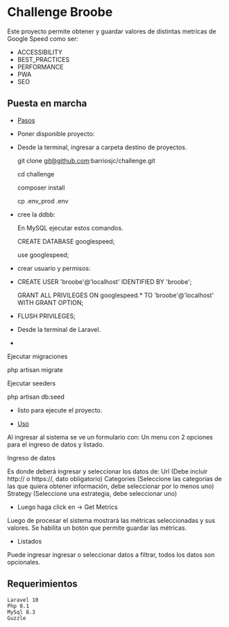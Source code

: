 
# Challenge Broobe

Este proyecto permite obtener y guardar valores de distintas metricas de Google Speed como ser:
- ACCESSIBILITY
- BEST_PRACTICES 
- PERFORMANCE 
- PWA 
- SEO

## Puesta en marcha

- [Pasos](#Pasos)
- [](#)Poner disponible proyecto:
- 
  Desde la terminal, ingresar a carpeta destino de proyectos.
  
  git clone git@github.com:barriosjc/challenge.git
  
  cd challenge
  
  composer install
  
  cp .env_prod .env

- [](#)cree la ddbb:
  
  En MySQL ejecutar estos comandos.
  
  CREATE DATABASE googlespeed;
  
  use googlespeed;


- [](#)crear usuario y permisos:
- 
  CREATE USER 'broobe'@'localhost' IDENTIFIED BY 'broobe';
  
  GRANT ALL PRIVILEGES ON googlespeed.* TO 'broobe'@'localhost' WITH GRANT OPTION;

- [](#)FLUSH PRIVILEGES;

- [](#)Desde la terminal de Laravel.
- 
Ejecutar migraciones

php artisan migrate

Ejecutar seeders

php artisan db:seed

- [](#)listo para ejecute el proyecto.

- [Uso](#uso)
 
Al ingresar al sistema se ve un formulario con:
Un menu con 2 opciones para el ingreso de datos y listado.

Ingreso de datos

Es donde deberá ingresar y seleccionar los datos de:
Url (Debe incluir http:// o https://, dato obligatorio)
Categories (Seleccione las categorias de las que quiera obtener información, debe seleccionar por lo menos uno)
Strategy (Seleccione una estrategia, debe seleccionar uno)

- [](#)Luego haga click en -> Get Metrics
  
Luego de procesar el sistema mostrará las métricas seleccionadas y sus valores.
Se habilita un botón que permite guardar las métricas.

- [](#)Listados
  
Puede ingresar ingresar o seleccionar datos a filtrar, todos los datos son opcionales.

## Requerimientos
    Laravel 10
    Php 8.1
    MySql 8.3
    Guzzle 
    

